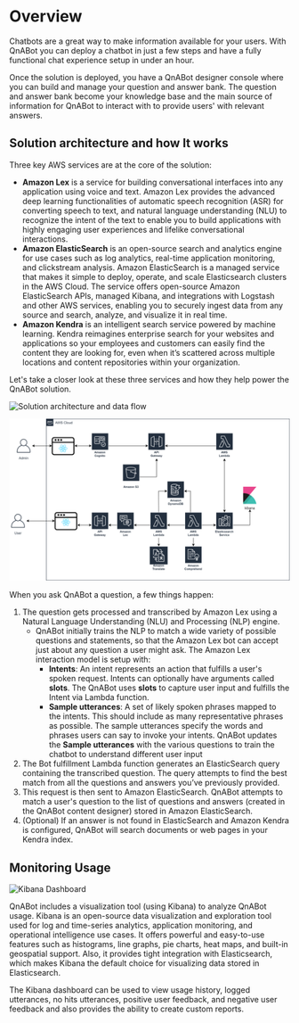 # Overview

Chatbots are a great way to make information available for your users. With QnABot you can deploy a chatbot in just a few steps and have a fully functional chat experience setup in under an hour.


Once the solution is deployed, you have a QnABot designer console where you can build and manage your question and answer bank. The question and answer bank become your knowledge base and the main source of information for QnABot to interact with to provide users' with relevant answers. 

## Solution architecture and how It works

Three key AWS services are at the core of the solution:

- **Amazon Lex** is a service for building conversational interfaces into any application using voice and text. Amazon Lex provides the advanced deep learning functionalities of automatic speech recognition (ASR) for converting speech to text, and natural language understanding (NLU) to recognize the intent of the text to enable you to build applications with highly engaging user experiences and lifelike conversational interactions.
- **Amazon ElasticSearch** is an open-source search and analytics engine for use cases such as log analytics, real-time application monitoring, and clickstream analysis. Amazon ElasticSearch is a managed service that makes it simple to deploy, operate, and scale Elasticsearch clusters in the AWS Cloud. The service offers open-source Amazon ElasticSearch APIs, managed Kibana, and integrations with Logstash and other AWS services, enabling you to securely ingest data from any source and search, analyze, and visualize it in real time.
- **Amazon Kendra** is an intelligent search service powered by machine learning. Kendra reimagines enterprise search for your websites and applications so your employees and customers can easily find the content they are looking for, even when it’s scattered across multiple locations and content repositories within your organization.

Let's take a closer look at these three services and how they help power
the QnABot solution.

![Solution architecture and data flow](image2.png)

![Solution architecture and data flow](architecture.png)


When you ask QnABot a question, a few things happen:

1. The question gets processed and transcribed by Amazon Lex using a Natural Language Understanding (NLU) and Processing (NLP) engine.
    - QnABot initially trains the NLP to match a wide variety of possible questions and statements, so that the Amazon Lex bot can accept just about any question a user might ask. The Amazon Lex interaction model is setup with:
        - **Intents**: An intent represents an action that fulfills a user's spoken request. Intents can optionally have arguments called **slots**. The QnABot uses **slots** to capture user input and fulfills the Intent via Lambda function.
        - **Sample utterances**: A set of likely spoken phrases mapped to the intents. This should include as many representative phrases as possible. The sample utterances specify the words and phrases users can say to invoke your intents. QnABot updates the **Sample utterances** with the various questions to train the chatbot to understand different user input
2. The Bot fulfillment Lambda function generates an ElasticSearch query containing the transcribed question. The query attempts to find the best match from all the questions and answers you’ve previously provided.
3. This request is then sent to Amazon ElasticSearch. QnABot attempts to match a user's question to the list of questions and answers (created in the QnABot content designer) stored in Amazon ElasticSearch.
4. (Optional) If an answer is not found in ElasticSearch and Amazon Kendra is configured, QnABot will search documents or web pages in your Kendra index.

## Monitoring Usage

![Kibana Dashboard](image9.png)

QnABot includes a visualization tool (using Kibana) to analyze QnABot usage. Kibana is an open-source data visualization and exploration tool used for log and time-series analytics, application monitoring, and operational intelligence use cases. It offers powerful and easy-to-use features such as histograms, line graphs, pie charts, heat maps, and built-in geospatial support. Also, it provides tight integration with Elasticsearch, which makes Kibana the default choice for visualizing data stored in Elasticsearch.

The Kibana dashboard can be used to view usage history, logged utterances, no hits utterances, positive user feedback, and negative user feedback and also provides the ability to create custom reports.
